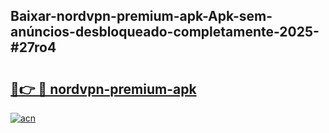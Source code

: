 ## Baixar-nordvpn-premium-apk-Apk-sem-anúncios-desbloqueado-completamente-2025-#27ro4

# <h2><a href="https://ainizakaria.my?title=nordvpn-premium-apk&ref=20M">🔗👉 🔴 nordvpn-premium-apk</a></h2>

[![acn](https://github.com/user-attachments/assets/0f9c940e-d8b0-45ae-aac7-cd30a18b3e1c)](https://ainizakaria.my?title=nordvpn-premium-apk&ref=20M)

